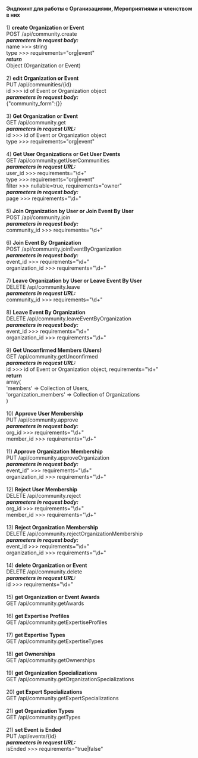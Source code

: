 **Эндпоинт для работы с Организациями, Мероприятиями и членством в них**
<br>
<br>1) **create Organization or Event**
<br>POST /api/community.create
<br>**_parameters in request body:_**
<br>name >>> string
<br>type >>> requirements="org|event"
<br>**_return_**
<br>Object (Organization or Event)
<br>
<br>2) **edit Organization or Event**
<br>PUT /api/communities/{id}
<br>id >>> id of Event or Organization object
<br>**_parameters in request body:_**
<br>{"community_form":{}}
<br>
<br>3) **Get Organization or Event**
<br>GET /api/community.get
<br>**_parameters in request URL:_**
<br>id >>> id of Event or Organization object
<br>type >>> requirements="org|event"
<br>
<br>4) **Get User Organizations or Get User Events**
<br>GET /api/community.getUserCommunities
<br>**_parameters in request URL:_**
<br>user_id >>> requirements="\d+"
<br>type >>> requirements="org|event"
<br>filter >>> nullable=true, requirements="owner"
<br>**_parameters in request body:_**
<br>page >>> requirements="\d+"
<br>
<br>5) **Join Organization by User or Join Event By User**
<br>POST /api/community.join
<br>**_parameters in request body:_**
<br>community_id >>> requirements="\d+"
<br>
<br>6) **Join Event By Organization**
<br>POST /api/community.joinEventByOrganization
<br>**_parameters in request body:_**
<br>event_id >>> requirements="\d+"
<br>organization_id >>> requirements="\d+"
<br>
<br>7) **Leave Organization by User or Leave Event By User**
<br>DELETE /api/community.leave
<br>**_parameters in request URL:_**
<br>community_id >>> requirements="\d+"
<br>
<br>8) **Leave Event By Organization**
<br>DELETE /api/community.leaveEventByOrganization
<br>**_parameters in request body:_**
<br>event_id >>> requirements="\d+"
<br>organization_id >>> requirements="\d+"
<br>
<br>9) **Get Unconfirmed Members (Users)**
<br>GET /api/community.getUnconfirmed
<br>**_parameters in request URL:_**
<br>id >>> id of Event or Organization object, requirements="\d+"
<br>**return**
<br>array(
<br>'members' => Collection of Users,
<br>'organization_members' => Collection of Organizations
<br>)
<br>
<br>10) **Approve User Membership**
<br>PUT /api/community.approve
<br>**_parameters in request body:_**
<br>org_id >>> requirements="\d+"
<br>member_id >>> requirements="\d+"
<br>
<br>11) **Approve Organization Membership**
<br>PUT /api/community.approveOrganization
<br>**_parameters in request body:_**
<br>event_id" >>> requirements="\d+"
<br>organization_id >>> requirements="\d+"
<br>
<br>12) **Reject User Membership**
<br>DELETE /api/community.reject
<br>**_parameters in request body:_**
<br>org_id >>> requirements="\d+"
<br>member_id >>> requirements="\d+"
<br>
<br>13) **Reject Organization Membership**
<br>DELETE /api/community.rejectOrganizationMembership
<br>**_parameters in request body:_**
<br>event_id >>> requirements="\d+"
<br>organization_id >>> requirements="\d+"
<br>
<br>14)  **delete Organization or Event**
<br>DELETE /api/community.delete
<br>**_parameters in request URL:_**
<br>id >>> requirements="\d+"
<br>
<br>15) **get Organization or Event Awards**
<br>GET /api/community.getAwards
<br>
<br>16) **get Expertise Profiles**
<br>GET /api/community.getExpertiseProfiles
<br>
<br>17) **get Expertise Types**
<br>GET /api/community.getExpertiseTypes
<br>
<br>18) **get Ownerships**
<br>GET /api/community.getOwnerships
<br>
<br>19) **get Organization Specializations**
<br>GET /api/community.getOrganizationSpecializations
<br>
<br>20) **get Expert Specializations**
<br>GET /api/community.getExpertSpecializations
<br>
<br>21) **get Organization Types**
<br>GET /api/community.getTypes
<br>
<br>21) **set Event is Ended**
<br>PUT /api/events/{id}
<br>**_parameters in request URL:_**
<br>isEnded >>> requirements="true|false"
<br>
<br>
<br>
